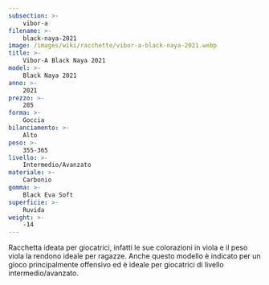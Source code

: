 ```yaml
---
subsection: >-
    vibor-a
filename: >-
    black-naya-2021
image: /images/wiki/racchette/vibor-a-black-naya-2021.webp
title: >-
    Vibor-A Black Naya 2021
model: >-
    Black Naya 2021
anno: >-
    2021
prezzo: >-
    285
forma: >-
    Goccia
bilanciamento: >-
    Alto
peso: >-
    355-365
livello: >-
    Intermedio/Avanzato
materiale: >-
    Carbonio
gomma: >-
    Black Eva Soft
superficie: >-
    Ruvida
weight: >-
    -14
---
```

Racchetta ideata per giocatrici, infatti le sue colorazioni in viola e il peso viola la rendono ideale per ragazze. Anche questo modello è indicato per un gioco principalmente offensivo ed è ideale per giocatrici di livello intermedio/avanzato.